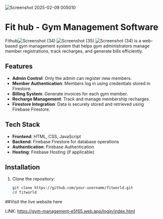 ![Screenshot 2025-02-09 005010](https://github.com/user-attachments/assets/55fef87c-3b67-4ecf-82f3-2ad2a347e90e)
# Fit hub - Gym Management Software

Fithub![Screenshot (34)](https://github.com/user-attachments/assets/adf2f593-24e7-4c47-8ed2-c31f2c4b75a4)
![Screenshot (35)](https://github.com/user-attachments/assets/98287a24-dfcd-4ab4-bb9e-61fd8b44f686)
![Screenshot (34)](https://github.com/user-attachments/assets/92c50bb2-c7da-4d9a-937c-d6211d7927d0)
 is a web-based gym management system that helps gym administrators manage member registrations, track recharges, and generate bills efficiently.

## Features

- **Admin Control**: Only the admin can register new members.
- **Member Authentication**: Members log in using credentials stored in Firestore.
- **Billing System**: Generate invoices for each gym member.
- **Recharge Management**: Track and manage membership recharges.
- **Firestore Integration**: Data is securely stored and retrieved using Firebase Firestore.

## Tech Stack

- **Frontend**: HTML, CSS, JavaScript
- **Backend**: Firebase Firestore for database operations
- **Authentication**: Firebase Authentication
- **Hosting**: Firebase Hosting (if applicable)

## Installation

1. Clone the repository:
   ```bash
   git clone https://github.com/your-username/fitworld.git
   cd fitworld
##Visit the live website here

LINK:   https://gym-management-e5f65.web.app/login/index.html
